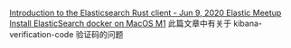 
[Introduction to the Elasticsearch Rust client - Jun 9, 2020 Elastic Meetup](https://www.youtube.com/watch?v=U_P27x-gYKc)
[Install ElasticSearch docker on MacOS M1](https://medium.com/@teeppiphat/install-elasticsearch-docker-on-macos-m1-7dfbb8876b99)
此篇文章中有关于 kibana-verification-code 验证码的问题



